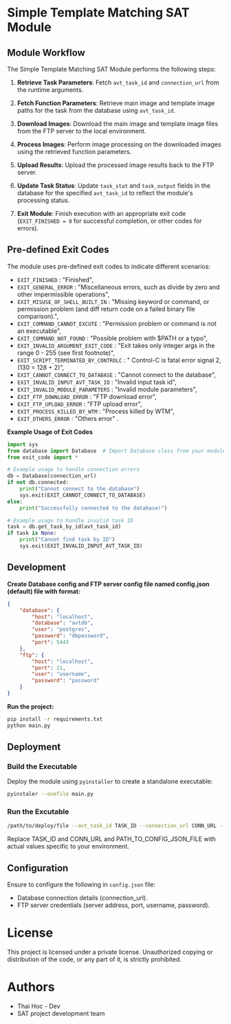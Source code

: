 # Simple Template Matching SAT Module

## Module Workflow

The Simple Template Matching SAT Module performs the following steps:

1. **Retrieve Task Parameters**: Fetch `avt_task_id` and `connection_url` from the runtime arguments.
   
2. **Fetch Function Parameters**: Retrieve main image and template image paths for the task from the database using `avt_task_id`.

3. **Download Images**: Download the main image and template image files from the FTP server to the local environment.

4. **Process Images**: Perform image processing on the downloaded images using the retrieved function parameters.

5. **Upload Results**: Upload the processed image results back to the FTP server.

6. **Update Task Status**: Update `task_stat` and `task_output` fields in the database for the specified `avt_task_id` to reflect the module's processing status.

7. **Exit Module**: Finish execution with an appropriate exit code (`EXIT_FINISHED = 0` for successful completion, or other codes for errors).

## Pre-defined Exit Codes

The module uses pre-defined exit codes to indicate different scenarios:

- `EXIT_FINISHED` : "Finished",
- `EXIT_GENERAL_ERROR` : "Miscellaneous errors, such as divide by zero and other impermissible operations",
- `EXIT_MISUSE_OF_SHELL_BUILT_IN` : "Missing keyword or command, or permission problem (and diff return code on a failed binary file comparison).",
- `EXIT_COMMAND_CANNOT_EXCUTE` : "Permission problem or command is not an executable",
- `EXIT_COMMAND_NOT_FOUND` : "Possible problem with $PATH or a typo",
- `EXIT_INVALID_ARGUMENT_EXIT_CODE` : "Exit takes only integer args in the range 0 - 255 (see first footnote)",
- `EXIT_SCRIPT_TERMINATED_BY_CONTROLC` : "	Control-C is fatal error signal 2, (130 = 128 + 2)",
- `EXIT_CANNOT_CONNECT_TO_DATABASE` : "Cannot connect to the database",
- `EXIT_INVALID_INPUT_AVT_TASK_ID` : "Invalid input task id",
- `EXIT_INVALID_MODULE_PARAMETERS` : "Invalid module parameters",
- `EXIT_FTP_DOWNLOAD_ERROR` : "FTP download error",
- `EXIT_FTP_UPLOAD_ERROR` : "FTP upload error",
- `EXIT_PROCESS_KILLED_BY_WTM` : "Process killed by WTM",
- `EXIT_OTHERS_ERROR` : "Others error" .

**Example Usage of Exit Codes**

```python
import sys
from database import Database  # Import Database class from your module
from exit_code import *

# Example usage to handle connection errors
db = Database(connection_url)
if not db.connected:
    print("Cannot connect to the database")
    sys.exit(EXIT_CANNOT_CONNECT_TO_DATABASE)
else:
    print("Successfully connected to the database!")

# Example usage to handle invalid task ID
task = db.get_task_by_id(avt_task_id)
if task is None:
    print("Cannot find task by ID")
    sys.exit(EXIT_INVALID_INPUT_AVT_TASK_ID)
```

## Development
**Create Database config and FTP server config file named config.json (default) file with format:**
```json
{
    "database": {
        "host": "localhost",
        "database": "avtdb",
        "user": "postgres",
        "password": "dbpassword",
        "port": 5443
    },
    "ftp": {
        "host": "localhost",
        "port": 21,
        "user": "username",
        "password": "password"
    }
}
```
**Run the project:**
```bash
pip install -r requirements.txt
python main.py
```

## Deployment
### Build the Executable
Deploy the module using `pyinstaller` to create a standalone executable:
```bash
pyinstaler --onefile main.py
```

###  Run the Excutable
```bash
/path/to/deploy/file --avt_task_id TASK_ID --connection_url CONN_URL --config_file PATH_TO_CONFIG_JSON_FILE
```
Replace TASK_ID and CONN_URL and PATH_TO_CONFIG_JSON_FILE with actual values specific to your environment.

## Configuration
Ensure to configure the following in `config.json` file:
- Database connection details (connection_url).
- FTP server credentials (server address, port, username, password).

# License
This project is licensed under a private license. Unauthorized copying or distribution of the code, or any part of it, is strictly prohibited.

# Authors
- Thai Hoc - Dev
- SAT project development team